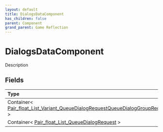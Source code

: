```yaml
---
layout: default
title: DialogsDataComponent
has_children: false
parent: Component
grand_parent: Game Reflection
---
```

# DialogsDataComponent
Description 

## Fields

| Type | Name |
|:----------|:--------------|
| Container< [Pair_float_List_Variant_QueueDialogRequestQueueDialogGroupRequest](/riftbreaker-wiki/docs/game-reflection/classes/pair_float__list__variant__queue_dialog_request_queue_dialog_group_request/) > | new_dialogs_map |
| Container< [Pair_float_List_QueueDialogRequest](/riftbreaker-wiki/docs/game-reflection/classes/pair_float__list__queue_dialog_request/) > | dialogs_map |


